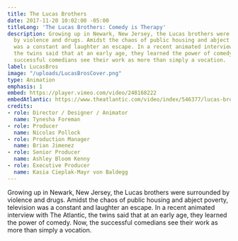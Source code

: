 ```yaml
---
title: The Lucas Brothers
date: 2017-11-20 10:02:00 -05:00
titleLong: 'The Lucas Brothers: Comedy is Therapy'
description: Growing up in Newark, New Jersey, the Lucas brothers were surrounded
  by violence and drugs. Amidst the chaos of public housing and abject poverty, television
  was a constant and laughter an escape. In a recent animated interview with The Atlantic,
  the twins said that at an early age, they learned the power of comedy. Now, the
  successful comedians see their work as more than simply a vocation.
label: LucasBros
image: "/uploads/LucasBrosCover.png"
type: Animation
emphasis: 1
embed: https://player.vimeo.com/video/248168222
embedAtlantic: https://www.theatlantic.com/video/index/546377/lucas-brothers-comedy-therapy/
credits:
- role: Director / Designer / Animator
  name: Tynesha Foreman
- role: Producer
  name: Nicolas Pollock
- role: Production Manager
  name: Brian Jimenez
- role: Senior Producer
  name: Ashley Bloom Kenny
- role: Executive Producer
  name: Kasia Cieplak-Mayr von Baldegg
---
```


Growing up in Newark, New Jersey, the Lucas brothers were surrounded by violence and drugs. Amidst the chaos of public housing and abject poverty, television was a constant and laughter an escape. In a recent animated interview with The Atlantic, the twins said that at an early age, they learned the power of comedy. Now, the successful comedians see their work as more than simply a vocation.